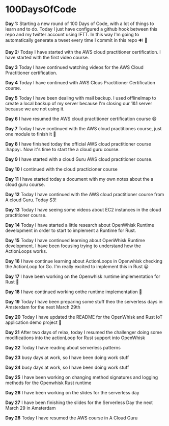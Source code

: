 # 100DaysOfCode

**Day 1:** Starting a new round of 100 Days of Code, with a lot of things to learn and to do. Today I just have configured a github hook between this repo and my twitter account using IFTT. In this way I'm going to automatically generate a tweet every time I commit in this repo :loud_sound: :rofl: 

**Day 2:** Today I have started with the AWS cloud practitioner certification. I have started with the first video course. 

**Day 3** Today I have continued watching videos for the AWS Cloud Practitioner certification.

**Day 4** Today I have continued with AWS Clous Practitioner Certification course.

**Day 5** Today I have been dealing with mail backup. I used offlineImap to create a local backup of my server because I'm closing our 1&1 server because we are not using it.

**Day 6** I have resumed the AWS cloud practitioner certification course :smile: 

**Day 7** Today I have continued with the AWS cloud practitiones course, just one module to finish it :rocket: 

**Day 8** I have finished today the official AWS cloud practitioner course :happy:. Now it's time to start the a cloud guru course. 

**Day 9** I have started with a cloud Guru AWS cloud practitioner course.

**Day 10** I continued with the cloud practicioner course

**Day 11** I have started today a document with my own notes about the a cloud guru course.  

**Day 12** Today I have continued with the AWS cloud practitioner course from A cloud Guru. Today S3!

**Day 13** Today I have seeing some videos about EC2 instances in the cloud practitioner course.  

**Day 14** Today I have started a little research about OpenWhisk Runtime development in order to start to implement a Runtime for Rust.

**Day 15** Today I have continued learning about OpenWhisk Runtime development. I have been focusing trying to understand how the ActionLoops works. 

**Day 16** I have continue learning about ActionLoops in Openwhisk checking the ActionLoop for Go. I'm really excited to implement this in Rust :grinning:

**Day 17** I have been working on the Openwhisk runtime implementation for Rust :tada:

**Day 18** I have continued working onthe runtime implementation :muscle: 

**Day 19** Today I have been preparing some stuff theo the serverless days in Amsterdam for the next March 29th

**Day 20** Today I have updated the README for the OpenWhisk and Rust IoT application demo project :rocket:

**Day 21** After two days of relax, today I resumed the challenger doing some modifications into the actionLoop for Rust support into OpenWhisk

**Day 22** Today I have reading about serverless patterns

**Day 23** busy days at work, so I have been doing work stuff

**Day 24** busy days at work, so I have been doing work stuff

**Day 25** I have been working on changing method signatures and logging methods for the Openwhisk Rust runtime

**Day 26** I have been working on the slides for the serverless day

**Day 27** I have been finishing the slides for the Serverless Day the next March 29 in Amsterdam

**Day 28** Today I have resumed the AWS course in A Cloud Guru



